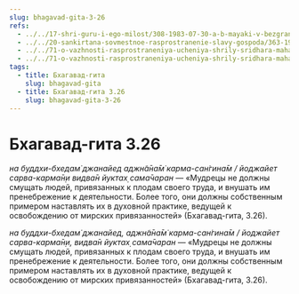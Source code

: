 ```yaml
---
slug: bhagavad-gita-3-26
refs:
  - ../../17-shri-guru-i-ego-milost/308-1983-07-30-a-b-mayaki-v-bezgranichnom.md
  - ../../20-sankirtana-sovmestnoe-rasprostranenie-slavy-gospoda/363-1982-03-13-a-mahaprabhu-provozglashaet-smirenie-i-terpenie-osnovoj-propovedi.md
  - ../../71-o-vazhnosti-rasprostraneniya-ucheniya-shrily-sridhara-maharaja/1131-1983-05-09-c6-o-rasprostranenii-lektsij-i-knig-shrily-shridhara-maharadzha.md
  - ../../71-o-vazhnosti-rasprostraneniya-ucheniya-shrily-sridhara-maharaja/1134-1982-07-02-a4-shrila-shridhar-maharadzh-delaet-sokrovennye-istiny-o-soznanii-krishny-bolee-otchetlivymi.md
tags:
  - title: Бхагавад-гита
    slug: bhagavad-gita
  - title: Бхагавад-гита 3.26
    slug: bhagavad-gita-3-26
---
```


# Бхагавад-гита 3.26

*на буддхи-бхедам̇ джанайед аджн̃а̄на̄м̇ карма-сан̇гина̄м / йоджайет сарва-карма̄н̣и видва̄н йуктах̣ сама̄чаран* — «Мудрецы не должны смущать людей, привязанных к плодам своего труда, и внушать им пренебрежение к деятельности. Более того, они должны собственным примером наставлять их в духовной практике, ведущей к освобождению от мирских привязанностей» (Бхагавад-гита, 3.26).

*на буддхи-бхедам̇ джанайед, аджн̃а̄на̄м̇ карма-сан̇гина̄м / йоджайет сарва-карма̄н̣и, видва̄н йуктах̣ сама̄чаран* — «Мудрецы не должны смущать людей, привязанных к плодам своего труда, и внушать им пренебрежение к деятельности. Более того, они должны собственным примером наставлять их в духовной практике, ведущей к освобождению от мирских привязанностей» (Бхагавад-гита, 3.26).

